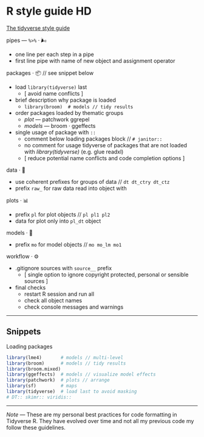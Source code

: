 # R style guide HD

[The tidyverse style guide](https://style.tidyverse.org/)

pipes — `%>%` · 🌬️

+ one line per each step in a pipe
+ first line pipe with name of new object and assignment operator

packages · 📦 // see snippet below

+ load `library(tidyverse)` last
  + [ avoid name conflicts ]
+ brief description why package is loaded
  + `library(broom)  # models // tidy results`
+ order packages loaded by thematic groups
  + _plot_ — patchwork ggrepel
  + _models_ — broom · ggeffects
+ single usage of package with `::`
  + comment below loading packages block // `# janitor::`
  + no comment for usage tidyverse of packages that are not loaded with _library(tidyverse)_ (e.g. glue readxl)
  + [ reduce potential name conflicts and code completion options ]

data · 🔢

+ use coherent prefixes for groups of data // `dt dt_ctry dt_ctz`
+ prefix `raw_` for raw data read into object with

plots · 📊

+ prefix `pl` for plot objects // `pl pl1 pl2`
+ data for plot only into `pl_dt` object

models · 🔬

+ prefix `mo` for model objects // `mo mo_lm mo1`

workflow · ⚙️

+ .gitignore sources with `source__` prefix
  + [ single option to ignore copyright protected, personal or sensible sources ]
+ final checks
  + restart R session and run all
  + check all object names
  + check console messages and warnings

---

## Snippets

Loading packages

```r
library(lme4)       # models // multi-level 
library(broom)      # models // tidy results
library(broom.mixed)
library(ggeffects)  # models // visualize model effects
library(patchwork)  # plots // arrange
library(sf)         # maps
library(tidyverse)  # load last to avoid masking
# DT:: skimr:: viridis::
```

---

_Note_ — These are my personal best practices for code formatting in Tidyverse R. They have evolved over time and not all my previous code my follow these guidelines.
